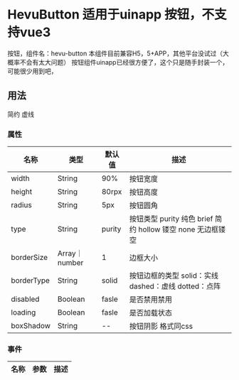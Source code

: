 # HevuButton 适用于uinapp 按钮，不支持vue3
按钮，组件名：hevu-button
本组件目前兼容H5，5+APP，其他平台没试过（大概率不会有太大问题）
按钮组件uinapp已经很方便了，这个只是随手封装一个，可能很少用到吧，

## 用法
<HevuButton type="brief" borderType='dashed'>简约 虚线</HevuButton>

### 属性
| 名称                        | 类型          | 默认值          | 描述                                               |
| ----------------------------|--------------| ------------- | ---------------------------------------------------|
|width                       | String       | 90%            | 按钮宽度                 |
|height                       | String       | 80rpx         | 按钮高度              |
|radius                     | String        | 5px            | 按钮圆角        |
|type                       | String       | purity           | 按钮类型  purity 纯色  brief 简约  hollow 镂空  none 无边框镂空           |
|borderSize                  | Array｜number  | 1            | 边框大小              |
|borderType                   | String       | solid           | 按钮边框的类型  solid：实线  dashed：虚线  dotted：点阵         |
|disabled                   | Boolean       | fasle             | 是否禁用禁用              |
|loading                     | Boolean       | fasle          | 是否加载状态  |
|boxShadow                   | String      | --              | 按钮阴影 格式同css               |

### 事件
| 名称                        | 参数         |描述                            |
|----------------------------|--------------|-------------------------------|
